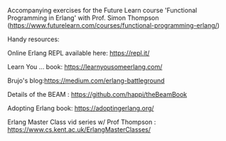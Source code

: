 Accompanying exercises for the Future Learn course 'Functional Programming in Erlang' with Prof. Simon Thompson
(https://www.futurelearn.com/courses/functional-programming-erlang/)

Handy resources:

Online Erlang REPL available here:
https://repl.it/

Learn You ... book: https://learnyousomeerlang.com/

Brujo's blog:https://medium.com/erlang-battleground

Details of the BEAM : https://github.com/happi/theBeamBook

Adopting Erlang book: https://adoptingerlang.org/

Erlang Master Class vid series w/ Prof Thompson : https://www.cs.kent.ac.uk/ErlangMasterClasses/

